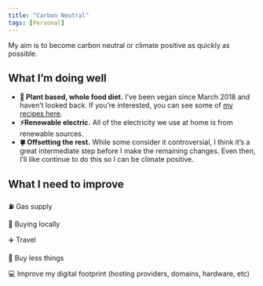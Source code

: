 ```yaml
---
title: "Carbon Neutral"
tags: [Personal]
---
```


My aim is to become carbon neutral or climate positive as quickly as possible.

## What I’m doing well

- **🥦 Plant based, whole food diet.** I’ve been vegan since March 2018 and haven’t looked back. If you’re interested, you can see some of [my recipes here](https://daveredfern.com/tag/vegan/). 
- **⚡️Renewable electric.** All of the electricity we use at home is from renewable sources.
- **🍀 Offsetting the rest.** While some consider it controversial, I think it’s a great intermediate step before I make the remaining changes. Even then, I’ll like continue to do this so I can be climate positive.

## What I need to improve

⛽️ Gas supply

🚗 Buying locally

✈️ Travel

🎁 Buy less things

💻 Improve my digital footprint (hosting providers, domains, hardware, etc)

